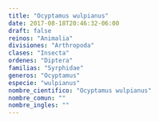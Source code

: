 ```yaml
---
title: "Ocyptamus wulpianus"
date: 2017-08-18T20:46:32-06:00
draft: false
reinos: "Animalia"
divisiones: "Arthropoda"
clases: "Insecta"
ordenes: "Diptera"
familias: "Syrphidae"
generos: "Ocyptamus"
especie: "wulpianus"
nombre_cientifico: "Ocyptamus wulpianus"
nombre_comun: ""
nombre_ingles: ""
---
```

